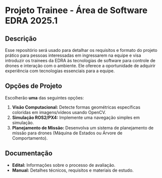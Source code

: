 # Projeto Trainee - Área de Software EDRA 2025.1

## Descrição

Esse repositório será usado para detalhar os requisitos e formato do projeto prático para pessoas interessadas em ingressarem na equipe e visa introduzir os trainees da EDRA às tecnologias de software para controle de drones e interação com o ambiente. Ele oferece a oportunidade de adquirir experiência com tecnologias essenciais para a equipe.

## Opções de Projeto

Escolherão **uma** das seguintes opções:

1.  **Visão Computacional:** Detecte formas geométricas específicas coloridas em imagens/vídeos usando OpenCV.
2.  **Simulação ROS2/PX4:** Implemente uma navegação simples em simulação.
3.  **Planejamento de Missão:** Desenvolva um sistema de planejamento de missão para drones (Máquina de Estados ou Árvore de Comportamento).

## Documentação

*   **Edital:** Informações sobre o processo de avaliação.
*   **Manual:** Detalhes técnicos, requisitos e materiais de estudo.
